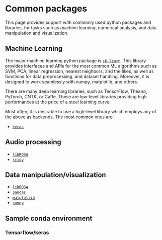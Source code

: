 # Common packages
This page provides support with commonly used python packages and libraries, for tasks such as machine learning, numerical analysis, and data manipulation and visualization.

## Machine Learning
The major machine learning python package is [`sk-learn`](https://scikit-learn.org/stable/).
This library provides interfaces and APIs for the most common ML algorithms such as SVM, PCA, linear regression, nearest neighbors, and the likes, as well as functions for data preprocessing, and dataset handling.
Moreover, it is designed to work seamlessly with numpy, matplotlib, and others.

There are many deep learning libraries, such as TensorFlow, Theano, PyTorch, CNTK, or Caffe.
These are low-level libraries providing high performances at the price of a steel learning curve.

Most often, it is desirable to use a high-level library which employs any of the above as backends.
The most common ones are:
- [`keras`]()


## Audio processing
- [`libROSA`]()
- [`scipy`]()

## Data manipulation/visualization
- [`libROSA`]()
- [`pandas`]()
- [`matplotlib`]()
- [`numpy`]()

## Sample conda environment

### Tensorflow/keras 

```yml

```
